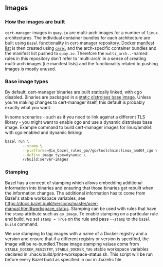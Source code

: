 ## Images

### How the images are built

`cert-manager` images in `quay.io` are multi-arch images for a number of `linux` architectures.
The individual container bundles for each architecture are built using `Bazel` functionality in cert-manager repository.
Docker [manifest list](https://docs.docker.com/registry/spec/manifest-v2-2/#manifest-list) is then created using [`cmrel`](https://github.com/cert-manager/release) and the arch-specific container bundles and the manifest list pushed to `quay.io`.
Therefore the `multi_arch..`-named rules in this repository don't refer to 'multi-arch' in a sense of creating multi-arch images (i.e manifest lists) and the functionality related to pushing images is mostly unused.
### Base image types

By default, cert-manager binaries are built statically linked, with cgo disabled. Binaries are packaged in a [static distroless base image](https://github.com/GoogleContainerTools/distroless). Unless you're making changes to cert-manager itself, this default is probably exactly what you want.

In some scenarios - such as if you need to link against a different TLS library - you might want to enable cgo and use a dynamic distroless base image.
Example command to build cert-manager images for linux/amd64 with cgo enabled and dynamic linking:

```bash
bazel run \
		--stamp \
		--platforms=@io_bazel_rules_go//go/toolchain:linux_amd64_cgo \
		--define image_type=dynamic \
		//build:server-images
```
### Stamping

Bazel has a concept of stamping which allows embedding additional information into binaries and ensuring that those binaries get rebuilt when the information changes. 
The additional information has to come from Bazel's stable workspace variables, see https://docs.bazel.build/versions/master/user-manual.html#workspace_status.
Stamping can be used with rules that have the `stamp` attribute such as `go_image`.
To enable stamping on a particular rule and build, we set `stamp = True` on the rule and pass `--stamp` to the `bazel build` command.

We use stamping to tag images with a name of a Docker registry and a version and ensure that if a different registry or version is specified, the image will be re-bundled.These image stamping values come from `STABLE_DOCKER_REGISTRY`, `STABLE_DOCKER_TAG` stable workspace variables declared in ./hack/build/print-workspace-status.sh.
This script will be run before every Bazel build as specified in our in .bazelrc file.

